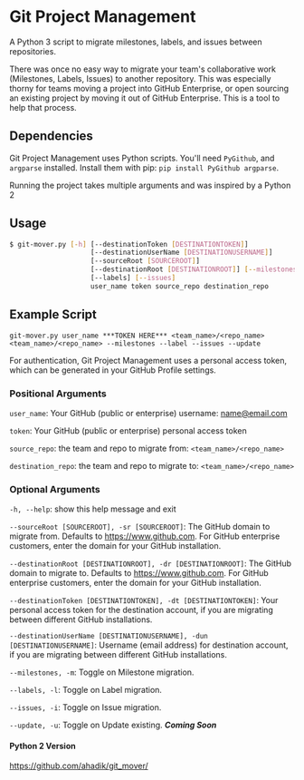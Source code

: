 # Git Project Management
A Python 3 script to migrate milestones, labels, and issues between repositories.

There was once no easy way to migrate your team's collaborative work (Milestones, Labels, Issues) to another repository. This was especially thorny for teams moving a project into GitHub Enterprise, or open sourcing an existing project by moving it out of GitHub Enterprise. This is a tool to help that process.

## Dependencies
Git Project Management uses Python scripts. You'll need `PyGithub`, and `argparse` installed.
Install them with pip: `pip install PyGithub argparse`.

Running the project takes multiple arguments and was inspired by a Python 2

## Usage
```bash
$ git-mover.py [-h] [--destinationToken [DESTINATIONTOKEN]]
                    [--destinationUserName [DESTINATIONUSERNAME]]
                    [--sourceRoot [SOURCEROOT]]
                    [--destinationRoot [DESTINATIONROOT]] [--milestones]
                    [--labels] [--issues]
                    user_name token source_repo destination_repo
```

## Example Script
`git-mover.py user_name ***TOKEN HERE*** <team_name>/<repo_name> <team_name>/<repo_name> --milestones --label --issues --update`

For authentication, Git Project Management uses a personal access token, which can be generated in your GitHub Profile settings.

### Positional Arguments
  `user_name`: Your GitHub (public or enterprise) username: name@email.com
  
  `token`: Your GitHub (public or enterprise) personal access token
  
  `source_repo`: the team and repo to migrate from: `<team_name>/<repo_name>`
  
  `destination_repo`: the team and repo to migrate to: `<team_name>/<repo_name>`
  
### Optional Arguments
  `-h, --help`: show this help message and exit
  
  `--sourceRoot [SOURCEROOT], -sr [SOURCEROOT]`: The GitHub domain to migrate from. Defaults to https://www.github.com. For GitHub enterprise customers, enter the domain for your GitHub installation.
  
  `--destinationRoot [DESTINATIONROOT], -dr [DESTINATIONROOT]`: The GitHub domain to migrate to. Defaults to https://www.github.com. For GitHub enterprise customers, enter the domain for your GitHub installation.
  
  `--destinationToken [DESTINATIONTOKEN], -dt [DESTINATIONTOKEN]`: Your personal access token for the destination account, if you are migrating between different GitHub installations.
  
  `--destinationUserName [DESTINATIONUSERNAME], -dun [DESTINATIONUSERNAME]`: Username (email address) for destination account, if you are migrating between different GitHub installations.
  
  `--milestones, -m`: Toggle on Milestone migration.
  
  `--labels, -l`: Toggle on Label migration.
  
  `--issues, -i`: Toggle on Issue migration.

   `--update, -u`: Toggle on Update existing. ***Coming Soon***

   #### Python 2 Version
   https://github.com/ahadik/git_mover/
